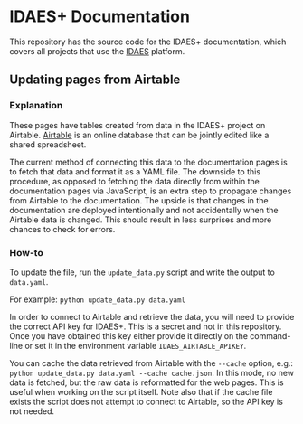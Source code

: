 # IDAES+ Documentation

This repository has the source code for the IDAES+ documentation,
which covers all projects that use the [IDAES](https://idaes.org) platform.

## Updating pages from Airtable

### Explanation

These pages have tables created from data in the IDAES+ project on Airtable.
[Airtable](https://airtable.com) is an online database that can be jointly
edited like a shared spreadsheet.

The current method of connecting this data to the documentation pages is to
fetch that data and format it as a YAML file. The downside to this procedure, as
opposed to fetching the data directly from within the documentation pages via
JavaScript, is an extra step to propagate changes from Airtable to the
documentation. The upside is that changes in the documentation are deployed
intentionally and not accidentally when the Airtable data is changed. This
should result in less surprises and more chances to check for errors.

### How-to

To update the file, run the `update_data.py` script and write the output to `data.yaml`.

For example: `python update_data.py data.yaml`

In order to connect to Airtable and retrieve the data, you will need to provide
the correct API key for IDAES+. This is a secret and not in this repository.
Once you have obtained this key either provide it directly on the command-line
or set it in the environment variable `IDAES_AIRTABLE_APIKEY`.

You can cache the data retrieved from Airtable with the `--cache` option, e.g.:
`python update_data.py data.yaml --cache cache.json`. In this mode, no new data
is fetched, but the raw data is reformatted for the web pages. This is useful
when working on the script itself. Note also that if the cache file exists the
script does not attempt to connect to Airtable, so the API key is not needed.

